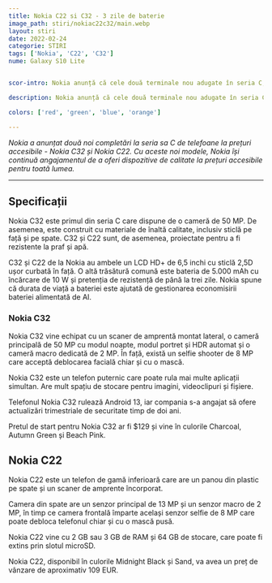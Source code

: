 ```yaml
---
title: Nokia C22 si C32 - 3 zile de baterie 
image_path: stiri/nokiac22c32/main.webp
layout: stiri
date: 2022-02-24
categorie: STIRI
tags: ['Nokia', 'C22', 'C32']
nume: Galaxy S10 Lite


scor-intro: Nokia anunță că cele două terminale nou adugate în seria C, C22 și C 32, vor avea o autonomie a bateriei de 3 zile.

description: Nokia anunță că cele două terminale nou adugate în seria C vor avea o autonomie a bateriei de 3 zile

colors: ['red', 'green', 'blue', 'orange']

---
```

_Nokia a anunțat două noi completări la seria sa C de telefoane la prețuri accesibile - Nokia C32 și Nokia C22. Cu aceste noi modele, Nokia își continuă angajamentul de a oferi dispozitive de calitate la prețuri accesibile pentru toată lumea._

---
## Specificații

Nokia C32 este primul din seria C care dispune de o cameră de 50 MP. De asemenea, este construit cu materiale de înaltă calitate, inclusiv sticlă pe față și pe spate. C32 și C22 sunt, de asemenea, proiectate pentru a fi rezistente la praf și apă.

C32 și C22 de la Nokia au ambele un LCD HD+ de 6,5 inchi cu sticlă 2,5D ușor curbată în față. O altă trăsătură comună este bateria de 5.000 mAh cu încărcare de 10 W și pretenția de rezistență de până la trei zile. Nokia spune că durata de viață a bateriei este ajutată de gestionarea economisirii bateriei alimentată de AI.

### Nokia C32

Nokia C32 vine echipat cu un scaner de amprentă montat lateral, o cameră principală de 50 MP cu modul noapte, modul portret și HDR automat și o cameră macro dedicată de 2 MP. În față, există un selfie shooter de 8 MP care acceptă deblocarea facială chiar și cu o mască.

Nokia C32 este un telefon puternic care poate rula mai multe aplicații simultan. Are mult spațiu de stocare pentru imagini, videoclipuri și fișiere.

Telefonul Nokia C32 rulează Android 13, iar compania s-a angajat să ofere actualizări trimestriale de securitate timp de doi ani.

Pretul de start pentru Nokia C32 ar fi $129 și vine în culorile Charcoal, Autumn Green și Beach Pink.

## Nokia C22

Nokia C22 este un telefon de gamă inferioară care are un panou din plastic pe spate și un scaner de amprente încorporat.

Camera din spate are un senzor principal de 13 MP și un senzor macro de 2 MP, în timp ce camera frontală împarte același senzor selfie de 8 MP care poate debloca telefonul chiar și cu o mască pusă.

Nokia C22 vine cu 2 GB sau 3 GB de RAM și 64 GB de stocare, care poate fi extins prin slotul microSD.

Nokia C22, disponibil în culorile Midnight Black și Sand, va avea un preț de vânzare de aproximativ 109 EUR.


